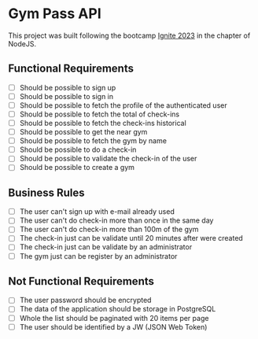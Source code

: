 # Gym Pass API

This project was built following the bootcamp [Ignite 2023](https://rocketseat.com.br/ignite) in the chapter of NodeJS.

## Functional Requirements
- [ ] Should be possible to sign up
- [ ] Should be possible to sign in
- [ ] Should be possible to fetch the profile of the authenticated user
- [ ] Should be possible to fetch the total of check-ins
- [ ] Should be possible to fetch the check-ins historical
- [ ] Should be possible to get the near gym
- [ ] Should be possible to fetch the gym by name
- [ ] Should be possible to do a check-in
- [ ] Should be possible to validate the check-in of the user
- [ ] Should be possible to create a gym

## Business Rules
- [ ] The user can't sign up with e-mail already used
- [ ] The user can't do check-in more than once in the same day
- [ ] The user can't do check-in more than 100m of the gym
- [ ] The check-in just can be validate until 20 minutes after were created
- [ ] The check-in just can be validate by an administrator
- [ ] The gym just can be register by an administrator

## Not Functional Requirements
- [ ] The user password should be encrypted
- [ ] The data of the application should be storage in PostgreSQL
- [ ] Whole the list should be paginated with 20 items per page
- [ ] The user should be identified by a JW (JSON Web Token)